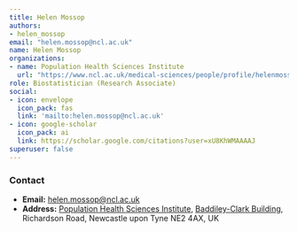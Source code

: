 ```yaml
---
title: Helen Mossop
authors:
- helen_mossop
email: "helen.mossop@ncl.ac.uk"
name: Helen Mossop
organizations:
- name: Population Health Sciences Institute
  url: "https://www.ncl.ac.uk/medical-sciences/people/profile/helenmossop.html"
role: Biostatistician (Research Associate)
social:
- icon: envelope
  icon_pack: fas
  link: 'mailto:helen.mossop@ncl.ac.uk'
- icon: google-scholar
  icon_pack: ai
  link: https://scholar.google.com/citations?user=xU8KhWMAAAAJ
superuser: false
---
```


### Contact

- __Email:__ [helen.mossop@ncl.ac.uk](mailto:helen.mossop@ncl.ac.uk)
- __Address:__ [Population Health Sciences Institute](https://www.ncl.ac.uk/medical-sciences/research/institutes/health-sciences/), [Baddiley-Clark Building](https://www.ncl.ac.uk/tour/academic/baddiley-clark/), Richardson Road, Newcastle upon Tyne NE2 4AX, UK
